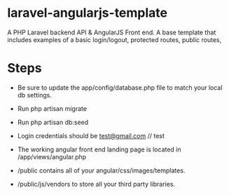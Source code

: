 laravel-angularjs-template
==========================

A PHP Laravel backend API &amp; AngularJS Front end.
A base template that includes examples of a basic login/logout, protected routes, public routes,  

# Steps #
* Be sure to update the app/config/database.php file to match your local db settings.
* Run php artisan migrate
* Run php artisan db:seed

* Login credentials should be test@gmail.com // test

* The working angular front end landing page is located in /app/views/angular.php

* /public contains all of your angular/css/images/templates. 
* /public/js/vendors to store all your third party libraries. 
